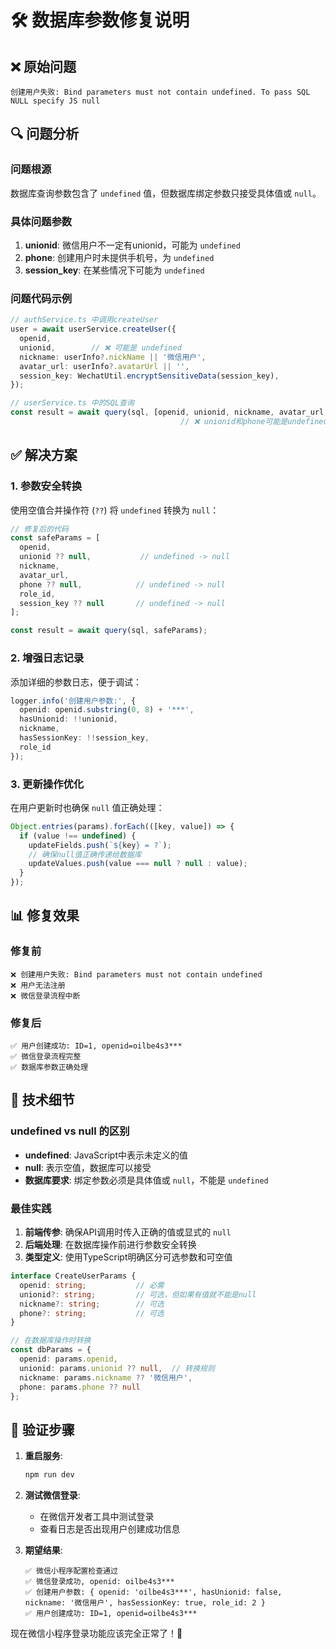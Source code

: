 # 🛠️ 数据库参数修复说明

## ❌ 原始问题

```
创建用户失败: Bind parameters must not contain undefined. To pass SQL NULL specify JS null
```

## 🔍 问题分析

### 问题根源
数据库查询参数包含了 `undefined` 值，但数据库绑定参数只接受具体值或 `null`。

### 具体问题参数
1. **unionid**: 微信用户不一定有unionid，可能为 `undefined`
2. **phone**: 创建用户时未提供手机号，为 `undefined`  
3. **session_key**: 在某些情况下可能为 `undefined`

### 问题代码示例
```typescript
// authService.ts 中调用createUser
user = await userService.createUser({
  openid,
  unionid,        // ❌ 可能是 undefined
  nickname: userInfo?.nickName || '微信用户',
  avatar_url: userInfo?.avatarUrl || '',
  session_key: WechatUtil.encryptSensitiveData(session_key),
});

// userService.ts 中的SQL查询
const result = await query(sql, [openid, unionid, nickname, avatar_url, phone, role_id, session_key]);
                                      // ❌ unionid和phone可能是undefined
```

## ✅ 解决方案

### 1. 参数安全转换
使用空值合并操作符 (`??`) 将 `undefined` 转换为 `null`：

```typescript
// 修复后的代码
const safeParams = [
  openid,
  unionid ?? null,           // undefined -> null
  nickname,
  avatar_url,
  phone ?? null,            // undefined -> null  
  role_id,
  session_key ?? null       // undefined -> null
];

const result = await query(sql, safeParams);
```

### 2. 增强日志记录
添加详细的参数日志，便于调试：

```typescript
logger.info('创建用户参数:', { 
  openid: openid.substring(0, 8) + '***', 
  hasUnionid: !!unionid,
  nickname,
  hasSessionKey: !!session_key,
  role_id 
});
```

### 3. 更新操作优化
在用户更新时也确保 `null` 值正确处理：

```typescript
Object.entries(params).forEach(([key, value]) => {
  if (value !== undefined) {
    updateFields.push(`${key} = ?`);
    // 确保null值正确传递给数据库
    updateValues.push(value === null ? null : value);
  }
});
```

## 📊 修复效果

### 修复前
```
❌ 创建用户失败: Bind parameters must not contain undefined
❌ 用户无法注册
❌ 微信登录流程中断
```

### 修复后
```
✅ 用户创建成功: ID=1, openid=oilbe4s3***
✅ 微信登录流程完整
✅ 数据库参数正确处理
```

## 🔧 技术细节

### undefined vs null 的区别
- **undefined**: JavaScript中表示未定义的值
- **null**: 表示空值，数据库可以接受
- **数据库要求**: 绑定参数必须是具体值或 `null`，不能是 `undefined`

### 最佳实践
1. **前端传参**: 确保API调用时传入正确的值或显式的 `null`
2. **后端处理**: 在数据库操作前进行参数安全转换
3. **类型定义**: 使用TypeScript明确区分可选参数和可空值

```typescript
interface CreateUserParams {
  openid: string;           // 必需
  unionid?: string;         // 可选，但如果有值就不能是null
  nickname?: string;        // 可选
  phone?: string;           // 可选
}

// 在数据库操作时转换
const dbParams = {
  openid: params.openid,
  unionid: params.unionid ?? null,  // 转换规则
  nickname: params.nickname ?? '微信用户',
  phone: params.phone ?? null
};
```

## 🚀 验证步骤

1. **重启服务**:
   ```bash
   npm run dev
   ```

2. **测试微信登录**:
   - 在微信开发者工具中测试登录
   - 查看日志是否出现用户创建成功信息

3. **期望结果**:
   ```
   ✅ 微信小程序配置检查通过
   ✅ 微信登录成功, openid: oilbe4s3***
   ✅ 创建用户参数: { openid: 'oilbe4s3***', hasUnionid: false, nickname: '微信用户', hasSessionKey: true, role_id: 2 }
   ✅ 用户创建成功: ID=1, openid=oilbe4s3***
   ```

现在微信小程序登录功能应该完全正常了！🎉
